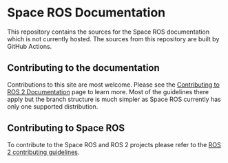 # Space ROS Documentation

This repository contains the sources for the Space ROS documentation which is not currently hosted.
The sources from this repository are built by GitHub Actions.

## Contributing to the documentation

Contributions to this site are most welcome.
Please see the [Contributing to ROS 2 Documentation](https://docs.ros.org/en/rolling/The-ROS2-Project/Contributing/Contributing-To-ROS-2-Documentation.html) page to learn more.
Most of the guidelines there apply but the branch structure is much simpler as Space ROS currently has only one supported distribution.

## Contributing to Space ROS

To contribute to the Space ROS and ROS 2 projects please refer to the [ROS 2 contributing guidelines](https://docs.ros.org/en/rolling/The-ROS2-Project/Contributing.html).
